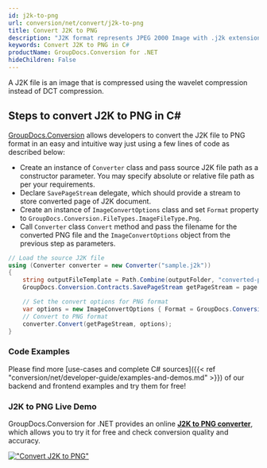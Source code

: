 ```yaml
---
id: j2k-to-png
url: conversion/net/convert/j2k-to-png
title: Convert J2K to PNG
description: "J2K format represents JPEG 2000 Image with .j2k extension. Learn how to convert J2K to PNG file programmatically in C# language using GroupDocs.Conversion for .NET library."
keywords: Convert J2K to PNG in C#
productName: GroupDocs.Conversion for .NET
hideChildren: False
---
```


A J2K file is an image that is compressed using the wavelet compression instead of DCT compression.

## Steps to convert J2K to PNG in C#

[GroupDocs.Conversion](https://products.groupdocs.com/conversion/net) allows developers to convert the J2K file to PNG format in an easy and intuitive way just using a few lines of code as described below:

* Create an instance of `Converter` class and pass source J2K file path as a constructor parameter. You may specify absolute or relative file path as per your requirements. 
* Declare `SavePageStream` delegate, which should provide a stream to store converted page of J2K document.
* Create an instance of `ImageConvertOptions` class and set `Format` property to `GroupDocs.Conversion.FileTypes.ImageFileType.Png`.
* Call `Converter` class `Convert` method and pass the filename for the converted PNG file and the `ImageConvertOptions` object from the previous step as parameters.

```csharp
// Load the source J2K file
using (Converter converter = new Converter("sample.j2k"))
{
    string outputFileTemplate = Path.Combine(outputFolder, "converted-page-{0}.png");
    GroupDocs.Conversion.Contracts.SavePageStream getPageStream = page => new FileStream(string.Format(outputFileTemplate, page), FileMode.Create);

    // Set the convert options for PNG format
    var options = new ImageConvertOptions { Format = GroupDocs.Conversion.FileTypes.ImageFileType.Png };   
    // Convert to PNG format
    converter.Convert(getPageStream, options);
}
```

### Code Examples

Please find more [use-cases and complete C# sources]({{< ref "conversion/net/developer-guide/examples-and-demos.md" >}}) of our backend and frontend examples and try them for free!

### J2K to PNG Live Demo

GroupDocs.Conversion for .NET provides an online [**J2K to PNG converter**](https://products.groupdocs.app/conversion/j2k-to-png), which allows you to try it for free and check conversion quality and accuracy.

[!["Convert J2K to PNG"](conversion/net/images/convert-to-png/convert-j2k-to-png.png)](https://products.groupdocs.app/conversion/j2k-to-png)